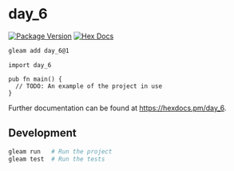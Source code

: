 # day_6

[![Package Version](https://img.shields.io/hexpm/v/day_6)](https://hex.pm/packages/day_6)
[![Hex Docs](https://img.shields.io/badge/hex-docs-ffaff3)](https://hexdocs.pm/day_6/)

```sh
gleam add day_6@1
```
```gleam
import day_6

pub fn main() {
  // TODO: An example of the project in use
}
```

Further documentation can be found at <https://hexdocs.pm/day_6>.

## Development

```sh
gleam run   # Run the project
gleam test  # Run the tests
```
